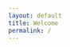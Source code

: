 ```yaml
---
layout: default
title: Welcome
permalink: /
---
```


<style type="text/css">
.container{
    display: flex;
}
.fixed{

}
.flex-item{
    flex-grow: 0.5;
}
</style>

<script type="text/javascript">
images_dictionary={
     dogs:["/resources/welcome_dogs.jpg","dogwalker on the waterfront <br /> Hoboken, NJ summer 2016"],
     ferns1:["/resources/welcome_ferns1.jpg","<i>Athyrium filix-femina</i> near Peavey Arboretum <br />  Corvallis, OR spring 2016"],
     ferns2:["/resources/welcome_ferns2.jpg", "<i>Athyrium filix-femina</i> near Peavey Arboretum <br />  Corvallis, OR spring 2016"],
     flowers:["/resources/welcome_flowers.jpg", "<i>Penstemon strictus</i> at Chip Ross park <br /> Corvallis, OR summer 2016"],
     lamppost:["/resources/welcome_lamppost.jpg", "sunset at NW Mirador Pl<br /> Corvallis, OR summer 2016"],
     road:["/resources/welcome_road.jpg", "NW Soap Creek Road <br /> Corvallis, OR summer 2016"],
     strawberries:["/resources/welcome_strawberries.jpg", "<i>Fragaria × ananassa</i> at USDA ARS HCRL<br /> Corvallis, OR summer 2016"],
     sunrisemoonset:["/resources/welcome_sunrisemoonset.jpg", "moonset at sunrise near Chip Ross park <br /> Corvallis, OR summer 2016"],
     thistle:["/resources/welcome_thistle.jpg", "<i>Cirsium vulgare</i> at Owens Farm <br />  Corvallis, OR summer 2016"],
     beachsunset:["/resources/welcome_beachsunset.jpg", "an oil rig at sunset <br />  Santa Barbara, CA fall 2016"],
     grain:["/resources/welcome_grain.jpg", "sunset on Lester Ave <br />  Corvallis, OR summer 2016"],
     island:["/resources/welcome_island.jpg", "the view from Cook's Look <br />  Lizard Island National Park, AUS winter 2016"],
     islandfern:["/resources/welcome_islandfern.jpg", "life on the island <br />  Lizard Island National Park, AUS winter 2016"],
     jungle:["/resources/welcome_jungle.jpg", "life in the jungle <br /> Mount Hypipamee National Park, AUS winter 2016"],
     nyc:["/resources/welcome_nyc.jpg", "New York City skyline <br />  Hoboken, NJ summer 2016"],
     peavey:["/resources/welcome_peavey.jpg", "sunrise at Peavey Arboretum <br />  Corvallis, OR spring 2017"],
     serratedleaves:["/resources/welcome_serratedleaves.jpg", "serrated leaves at Peavey Arboretum <br />  Corvallis, OR summer 2016"],
     spiderweb:["/resources/welcome_spiderweb.jpg", "spider web at the University of Puget Sound <br />  Tacoma, WA fall 2016"],
     bee:["/resources/welcome_bee.jpg", "<i>Bombus pennsylvanicus</i> at work <br />  Corvallis, OR summer 2016"],
     moss:["/resources/welcome_moss.jpg", "mosssy branch on Vineyard Mountain <br />  Corvallis, OR spring 2017"],
     translucent:["/resources/welcome_translucent.jpg", "translucent leaf at sunset <br />  Corvallis, OR winter 2016"],
     window:["/resources/welcome_window.jpg", "dog in the window <br />  Columbus, OH summer 2016"]
     
};

  var image_keys = [
    "dogs",
    "ferns1",
    "ferns2",
    "flowers",
    "lamppost",
    "road",
    "strawberries",
    "sunrisemoonset",
    "thistle",
    "beachsunset",
    "grain",
    "island",
    "islandfern",
    "jungle",
    "nyc",
    "peavey",
    "serratedleaves",
    "spiderweb",
    "bee",
    "moss",
    "translucent",
    "window"
  ];

  function getImageHTML() {
    var html_code = '<img src=\"';
    var randomIndex = Math.floor(Math.random() * image_keys.length);
    html_code += images_dictionary[image_keys[randomIndex]][0];
    html_code += '\"  style=\"max-width:90vw; max-height:60vh;\" alt=\"have you tried ~refreshing~?!\"/>';
    html_code += "<br /><span align=\"left;\">"
    html_code += images_dictionary[image_keys[randomIndex]][1];
    html_code += "</span>"

    return html_code;
  }
</script>

<div class="container">
  <div class="flex-item">
  </div>

  <div class="fixed">
  <script type="text/javascript">
    document.write(getImageHTML());
  </script>
  </div>

  <div class="flex-item">
  </div>
</div>
